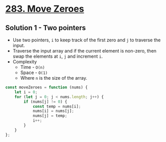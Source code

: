 # [283. Move Zeroes](https://leetcode.com/problems/move-zeroes/)

## Solution 1 - Two pointers

-   Use two pointers, `i` to keep track of the first zero and `j` to traverse the input.
-   Traverse the input array and if the current element is non-zero, then swap the elements at `i`, `j` and increment `i`.
-   Complexity
    -   Time - `O(n)`
    -   Space - `O(1)`
    -   Where `n` is the size of the array.

```js
const moveZeroes = function (nums) {
    let i = 0;
    for (let j = 0; j < nums.length; j++) {
        if (nums[j] != 0) {
            const temp = nums[i];
            nums[i] = nums[j];
            nums[j] = temp;
            i++;
        }
    }
};
```
